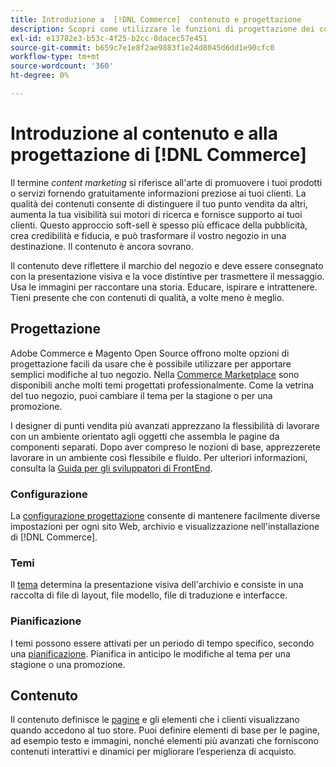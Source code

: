 ```yaml
---
title: Introduzione a  [!DNL Commerce]  contenuto e progettazione
description: Scopri come utilizzare le funzioni di progettazione dei contenuti e del sito per riflettere il branding e lo stile sul tuo store.
exl-id: e13782e3-b53c-4f25-b2cc-8dacec57e451
source-git-commit: b659c7e1e8f2ae9883f1e24d8045d6dd1e90cfc0
workflow-type: tm+mt
source-wordcount: '360'
ht-degree: 0%

---
```


# Introduzione al contenuto e alla progettazione di [!DNL Commerce]

Il termine _content marketing_ si riferisce all&#39;arte di promuovere i tuoi prodotti o servizi fornendo gratuitamente informazioni preziose ai tuoi clienti. La qualità dei contenuti consente di distinguere il tuo punto vendita da altri, aumenta la tua visibilità sui motori di ricerca e fornisce supporto ai tuoi clienti. Questo approccio soft-sell è spesso più efficace della pubblicità, crea credibilità e fiducia, e può trasformare il vostro negozio in una destinazione. Il contenuto è ancora sovrano.

Il contenuto deve riflettere il marchio del negozio e deve essere consegnato con la presentazione visiva e la voce distintive per trasmettere il messaggio. Usa le immagini per raccontare una storia. Educare, ispirare e intrattenere. Tieni presente che con contenuti di qualità, a volte meno è meglio.

## Progettazione

Adobe Commerce e Magento Open Source offrono molte opzioni di progettazione facili da usare che è possibile utilizzare per apportare semplici modifiche al tuo negozio. Nella [Commerce Marketplace](../getting-started/commerce-marketplace.md) sono disponibili anche molti temi progettati professionalmente. Come la vetrina del tuo negozio, puoi cambiare il tema per la stagione o per una promozione.

I designer di punti vendita più avanzati apprezzano la flessibilità di lavorare con un ambiente orientato agli oggetti che assembla le pagine da componenti separati. Dopo aver compreso le nozioni di base, apprezzerete lavorare in un ambiente così flessibile e fluido. Per ulteriori informazioni, consulta la [Guida per gli sviluppatori di FrontEnd][1].

### Configurazione

La [configurazione progettazione](configuration.md) consente di mantenere facilmente diverse impostazioni per ogni sito Web, archivio e visualizzazione nell&#39;installazione di [!DNL Commerce].

### Temi

Il [tema](themes.md) determina la presentazione visiva dell&#39;archivio e consiste in una raccolta di file di layout, file modello, file di traduzione e interfacce.

### Pianificazione

I temi possono essere attivati per un periodo di tempo specifico, secondo una [pianificazione](schedule.md). Pianifica in anticipo le modifiche al tema per una stagione o una promozione.

## Contenuto

Il contenuto definisce le [pagine](pages.md) e gli elementi che i clienti visualizzano quando accedono al tuo store. Puoi definire elementi di base per le pagine, ad esempio testo e immagini, nonché elementi più avanzati che forniscono contenuti interattivi e dinamici per migliorare l’esperienza di acquisto.

[1]: https://developer.adobe.com/commerce/frontend-core/guide/
